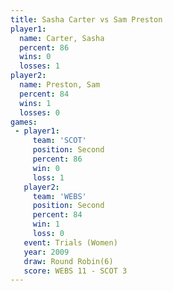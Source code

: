 ```yaml
---
title: Sasha Carter vs Sam Preston
player1:             
  name: Carter, Sasha
  percent: 86        
  wins: 0            
  losses: 1          
player2:             
  name: Preston, Sam 
  percent: 84        
  wins: 1            
  losses: 0          
games:
 - player1:          
     team: 'SCOT'    
     position: Second
     percent: 86     
     win: 0          
     loss: 1         
   player2:          
     team: 'WEBS'    
     position: Second
     percent: 84     
     win: 1          
     loss: 0         
   event: Trials (Women)  
   year: 2009             
   draw: Round Robin(6)   
   score: WEBS 11 - SCOT 3
---
```

